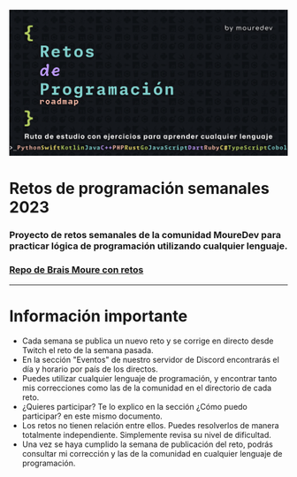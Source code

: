 ![header](./img/header.jpg)

# Retos de programación semanales 2023

### Proyecto de retos semanales de la comunidad MoureDev para practicar lógica de programación utilizando cualquier lenguaje.
### [Repo de Brais Moure con retos](https://github.com/mouredev/retos-programacion-2023)

---

# Información importante

- Cada semana se publica un nuevo reto y se corrige en directo desde Twitch el reto de la semana pasada.
- En la sección "Eventos" de nuestro servidor de Discord encontrarás el día y horario por país de los directos.
- Puedes utilizar cualquier lenguaje de programación, y encontrar tanto mis correcciones como las de la comunidad en el directorio de cada reto.
- ¿Quieres participar? Te lo explico en la sección ¿Cómo puedo participar? en este mismo documento.
- Los retos no tienen relación entre ellos. Puedes resolverlos de manera totalmente independiente. Simplemente revisa su nivel de dificultad.
- Una vez se haya cumplido la semana de publicación del reto, podrás consultar mi corrección y las de la comunidad en cualquier lenguaje de programación.
